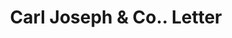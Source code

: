 ---
doi: 10.7916/D8TM8P4S
date_other: '1910'
date_other_textual: '1910'
form: correspondence
genre:
- Letters (correspondence)
name:
- Carl Joseph & Co.
object_in_context_url: https://biggert.cul.columbia.edu/items/view/ave_biggert_00168
subject_hierarchical_geographic:
- Chicago, Illinois, United States
subject_name:
- Carl Joseph & Co.
title: Carl Joseph & Co.. Letter
sort_title: Carl Joseph & Co.. Letter
call_number: ave_biggert_00168
coordinates:
- 41.83694444444445,-87.68472222222222
pid: ave_biggert_00168
identifiers: ave_biggert_00168
thumbnail: https://derivativo-3.library.columbia.edu/iiif/2/ldpd:345043/full/!256,256/0/native.jpg
permalink: /biggert/ave_biggert_00168/
layout: iiif-image-page
---